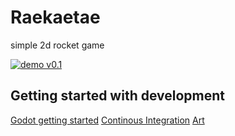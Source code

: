 # Raekaetae

simple 2d rocket game

[![demo v0.1](https://github.com/paul-asvb/raekaetae/blob/master/docs/media/raekaete_demo_0_1.gif)](https://www.youtube.com/watch?v=W3Z_NTl2HwU)

## Getting started with development

[Godot getting started](https://docs.godotengine.org/en/stable/getting_started/step_by_step/index.html)
[Continous Integration](https://github.com/paul-asvb/raekaetae/blob/master/docs/ci.md)
[Art](https://github.com/paul-asvb/raekaetae/blob/master/docs/art.md)
